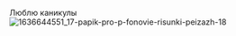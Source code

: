 Люблю каникулы![1636644551_17-papik-pro-p-fonovie-risunki-peizazh-18](https://github.com/Sereja97/GitHub/assets/154069162/80e7d6a0-ca4e-474f-a9fa-0102112b5f5f)
